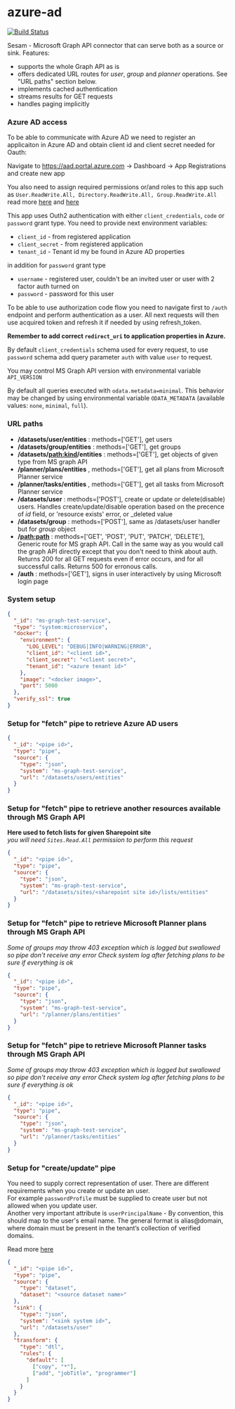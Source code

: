 # azure-ad
[![Build Status](https://travis-ci.org/sesam-community/azure-ad.svg?branch=master)](https://travis-ci.org/sesam-community/azure-ad)

Sesam - Microsoft Graph API connector that can serve both as a source or sink.
Features:
  * supports the whole Graph API as is
  * offers dedicated URL routes for _user_, _group_ and _planner_ operations. See "URL paths" section below.
  * implements cached authentication
  * streams results for GET requests
  * handles paging implicitly

### Azure AD access

To be able to communicate with Azure AD we need to register an applicaiton in Azure AD and obtain client id and client secret needed for Oauth:

Navigate to https://aad.portal.azure.com -> Dashboard -> App Registrations and create new app

You also need to assign required permissions or/and roles to this app such as `User.ReadWrite.All, Directory.ReadWrite.All, Group.ReadWrite.All`  
read more [here](https://docs.microsoft.com/en-us/graph/api/user-post-users?view=graph-rest-1.0&tabs=cs) and [here](https://stackoverflow.com/questions/52626067/microsoft-graph-api-insufficient-privileges-when-trying-to-update-mobilephone)

This app uses Outh2 authentication with either `client_credentials`, `code` or `password` grant type. You need to provide next environment variables:

* `client_id` - from registered application
* `client_secret` - from registered application
* `tenant_id` - Tenant id my be found in Azure AD properties  

in addition for `password` grant type  
* `username` - registered user, couldn't be an invited user or user with 2 factor auth turned on
* `password` - password for this user

To be able to use  authorization code flow you need to navigate first to `/auth` endpoint and perform authentication as a user.
All next requests will then use acquired token and refresh it if needed by using refresh_token.  

**Remember to add correct `redirect_uri` to application properties in Azure.**

By default `client_credentials` schema used for every request, to use `password` schema add query parameter `auth` with value `user` to request.

You may control MS Graph API version with environmental variable `API_VERSION`


By default all queries executed with `odata.metadata=minimal`. This behavior may be changed by using  environmental variable `ODATA_METADATA` (available values: `none`, `minimal`, `full`).


### URL paths

 * **/datasets/user/entities** : methods=['GET'], get users
 * **/datasets/group/entities** : methods=['GET'], get groups
 * **/datasets/<path:kind>/entities** : methods=['GET'], get objects of given type from MS graph API
 * **/planner/plans/entities** , methods=['GET'], get all plans from Microsoft Planner service
 * **/planner/tasks/entities** , methods=['GET'], get all tasks from Microsoft Planner service
 * **/datasets/user** : methods=['POST'], create or update or delete(disable) users. Handles create/update/disable operation based on the precence of _id_ field, or 'resource exists' error, or \_deleted value
 * **/datasets/group** : methods=['POST'], same as /datasets/user handler but for _group_ object
 * **/<path:path>** : methods=['GET', 'POST', 'PUT', 'PATCH', 'DELETE'], Generic route for MS graph API. Call in the same way as you would call the graph API directly except that you don't need to think about auth. Returns 200 for all GET requests even if error occurs, and for all successful calls. Returns 500 for erronous calls.
 * **/auth** : methods=['GET'], signs in user interactively by using Microsoft login page

### System setup

```json
{
  "_id": "ms-graph-test-service",
  "type": "system:microservice",
  "docker": {
    "environment": {
      "LOG_LEVEL": "DEBUG|INFO|WARNING|ERROR",
      "client_id": "<client id>",
      "client_secret": "<client secret>",
      "tenant_id": "<azure tenant id>"
    },
    "image": "<docker image>",
    "port": 5000
  },
  "verify_ssl": true
}
```

### Setup for "fetch" pipe to retrieve Azure AD users

```json
{
  "_id": "<pipe id>",
  "type": "pipe",
  "source": {
    "type": "json",
    "system": "ms-graph-test-service",
    "url": "/datasets/users/entities"
  }
}

```

### Setup for "fetch" pipe to retrieve another resources available through MS Graph API
**Here used to fetch lists for given Sharepoint site**  
*you will need `Sites.Read.All` permission to perform this request*

```json
{
  "_id": "<pipe id>",
  "type": "pipe",
  "source": {
    "type": "json",
    "system": "ms-graph-test-service",
    "url": "/datasets/sites/<sharepoint site id>/lists/entities"
  }
}

```

### Setup for "fetch" pipe to retrieve Microsoft Planner plans through MS Graph API
*Some of groups may throw 403 exception which is logged but swallowed so pipe don't receive any error*
*Check system log after fetching plans to be sure if everything is ok*

```json
{
  "_id": "<pipe id>",
  "type": "pipe",
  "source": {
    "type": "json",
    "system": "ms-graph-test-service",
    "url": "/planner/plans/entities"
  }
}

```


### Setup for "fetch" pipe to retrieve Microsoft Planner tasks through MS Graph API
*Some of groups may throw 403 exception which is logged but swallowed so pipe don't receive any error*
*Check system log after fetching plans to be sure if everything is ok*

```json
{
  "_id": "<pipe id>",
  "type": "pipe",
  "source": {
    "type": "json",
    "system": "ms-graph-test-service",
    "url": "/planner/tasks/entities"
  }
}

```

### Setup for "create/update" pipe

You need to supply correct representation of user. There are different requirements when you create or update an user.  
For example `passwordProfile` must be supplied to create user but not allowed when you update user.  
Another very important attribute is `userPrincipalName` -  By convention, this should map to the user's email name. The general format is alias@domain, where domain must be present in the tenant’s collection of verified domains.   

Read more [here](https://docs.microsoft.com/en-us/graph/api/resources/user?view=graph-rest-beta)

```json
{
  "_id": "<pipe id>",
  "type": "pipe",
  "source": {
    "type": "dataset",
    "dataset": "<source dataset name>"
  },
  "sink": {
    "type": "json",
    "system": "<sink system id>",
    "url": "/datasets/user"
  },
  "transform": {
    "type": "dtl",
    "rules": {
      "default": [
        ["copy", "*"],
        ["add", "jobTitle", "programmer"]
      ]
    }
  }
}

```
